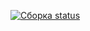 [![Сборка status](https://ci.appveyor.com/api/projects/status/ppk90pqy2mqje5hh?svg=true)](https://ci.appveyor.com/project/AnastasiaCymbalyuk77753/aj-dip)